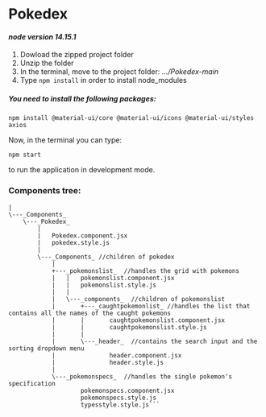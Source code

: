 # Pokedex

#### _node version 14.15.1_

1. Dowload the zipped project folder
2. Unzip the folder
3. In the terminal, move to the project folder:  _.../Pokedex-main_
4. Type `npm install` in order to install node_modules

##### You need to install the following packages:
`npm install @material-ui/core @material-ui/icons @material-ui/styles axios`

Now, in the terminal you can type:

`npm start`

to run the application in development mode.

### Components tree:

```src
|
\---_Components_
    \---_Pokedex_
        |
        |   Pokedex.component.jsx
        |   pokedex.style.js
        |
        \---_Components_ //children of pokedex
            |
            +---_pokemonslist_  //handles the grid with pokemons
            |   |   pokemonslist.component.jsx
            |   |   pokemonslist.style.js
            |   |
            |   \---_components_  //children of pokemonslist
            |       +---_caughtpokemonlist_ //handles the list that contains all the names of the caught pokemons
            |       |       caughtpokemonslist.component.jsx
            |       |       caughtpokemonslist.style.js
            |       |
            |       \---_header_  //contains the search input and the sorting dropdown menu
            |               header.component.jsx
            |               header.style.js
            |
            \---_pokemonspecs_  //handles the single pokemon's specification
                    pokemonspecs.component.jsx
                    pokemonspecs.style.js
                    typesstyle.style.js```
